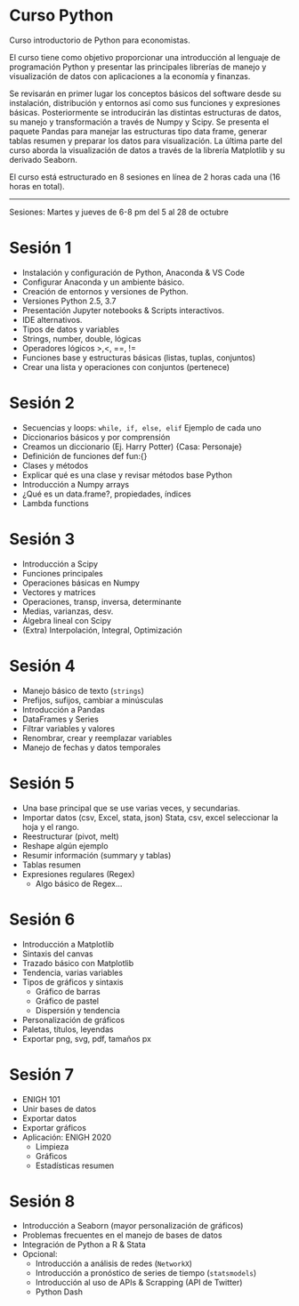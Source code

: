 # Curso Python
Curso introductorio de Python para economistas.

El curso tiene como objetivo proporcionar una introducción al lenguaje de programación Python y presentar las principales librerías de manejo y visualización de datos con aplicaciones a la economía y finanzas.  

Se revisarán en primer lugar los conceptos básicos del software desde su instalación, distribución y entornos así como sus funciones y expresiones básicas. Posteriormente se introducirán las distintas estructuras de datos, su manejo y transformación a través de Numpy y Scipy. Se presenta el paquete Pandas para manejar las estructuras tipo data frame, generar tablas resumen y preparar los datos para visualización. La última parte del curso aborda la visualización de datos a través de la librería Matplotlib y su derivado Seaborn.

El curso está estructurado en 8 sesiones en línea de 2 horas cada una (16 horas en total).  

---

Sesiones: Martes y jueves de 6-8 pm del 5 al 28 de octubre

# Sesión 1

- Instalación y configuración de Python, Anaconda & VS Code
- Configurar Anaconda y un ambiente básico.
- Creación de entornos y versiones de Python.
- Versiones Python 2.5, 3.7
- Presentación Jupyter notebooks & Scripts interactivos.
- IDE alternativos.
- Tipos de datos y variables
- Strings, number, double, lógicas
- Operadores lógicos >,<, ==, !=
- Funciones base y estructuras básicas (listas, tuplas, conjuntos)
- Crear una lista y operaciones con conjuntos (pertenece)

# Sesión 2

- Secuencias y loops: `while, if, else, elif` Ejemplo de cada uno
- Diccionarios básicos y por comprensión
- Creamos un diccionario (Ej. Harry Potter) {Casa: Personaje}
- Definición de funciones def fun:{} 
- Clases y métodos
- Explicar qué es una clase y revisar métodos base Python
- Introducción a Numpy arrays
- ¿Qué es un data.frame?, propiedades, índices
- Lambda functions

 # Sesión 3

- Introducción a Scipy
- Funciones principales
- Operaciones básicas en Numpy
- Vectores y matrices 
- Operaciones, transp, inversa, determinante
- Medias, varianzas, desv.
- Álgebra lineal con Scipy
- (Extra) Interpolación, Integral, Optimización

# Sesión 4

- Manejo básico de texto (`strings`)
- Prefijos, sufijos, cambiar a minúsculas
- Introducción a Pandas
- DataFrames y Series
- Filtrar variables y valores
- Renombrar, crear y reemplazar variables
- Manejo de fechas y datos temporales

# Sesión 5 

- Una base principal que se use varias veces, y secundarias.
- Importar datos (csv, Excel, stata, json) Stata, csv, excel seleccionar la hoja y el rango. 
- Reestructurar (pivot, melt)
- Reshape algún ejemplo 
- Resumir información (summary y tablas)
- Tablas resumen
- Expresiones regulares (Regex)
  - Algo básico de Regex...

# Sesión 6

- Introducción a Matplotlib
- Sintaxis del canvas
- Trazado básico con Matplotlib
- Tendencia, varias variables
- Tipos de gráficos y sintaxis
  + Gráfico de barras
  + Gráfico de pastel
  + Dispersión y tendencia
- Personalización de gráficos
- Paletas, títulos, leyendas
- Exportar png, svg, pdf, tamaños px

# Sesión 7

- ENIGH 101 
- Unir bases de datos
- Exportar datos
- Exportar gráficos
- Aplicación: ENIGH 2020
  + Limpieza
  + Gráficos
  + Estadísticas resumen

# Sesión 8

- Introducción a Seaborn (mayor personalización de gráficos)
- Problemas frecuentes en el manejo de bases de datos
- Integración de Python a R & Stata
- Opcional:
  + Introducción a análisis de redes (`NetworkX`)
  + Introducción a pronóstico de series de tiempo (`statsmodels`)
  + Introducción al uso de APIs & Scrapping (API de Twitter)
  + Python Dash 
